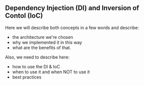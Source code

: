 ## Dependency Injection (DI) and Inversion of Contol (IoC)

Here we will describe both concepts in a few words and describe:

- the architecture we're chosen
- why we implemented it in this way
- what are the benefits of that.

Also, we need to describe here:

- how to use the DI & IoC
- when to use it and when NOT to use it
- best practices